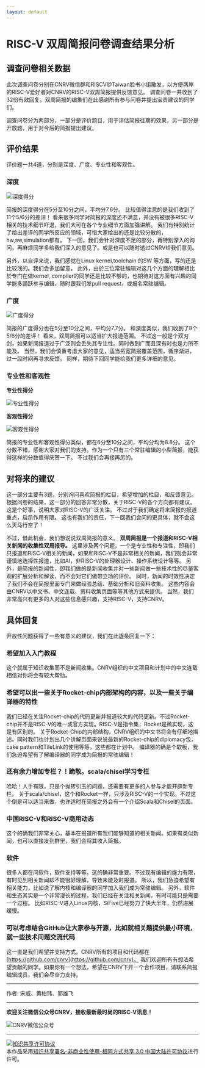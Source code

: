 ```yaml
---
layout: default
---
```


# RISC-V 双周简报问卷调查结果分析

## 调查问卷相关数据

此次调查问卷分别在CNRV微信群和RISCV@Taiwan脸书小组散发，以方便两岸的RISC-V爱好者对CNRV的RISC-V双周简报提供反馈意见。
调查问卷一共收到了32份有效回复。双周简报的编集们在此感谢所有参与问卷并提出宝贵建议的同学们。

调查问卷分为两部分，一部分是评价题目，用于评估简报往期的效果，另一部分是开放题，用于对今后的简报提出建议。

## 评价结果

评价题一共4道，分别是深度、广度、专业性和客观性。

### 深度

![深度得分](/assets/images/bi-weekly-rpts/2017-10-12-questionaire/depth.png)

简报的深度得分在5分至10分之间，平均分7.6分。
比较值得注意的是我们收到了11个5/6分的差评！
看来很多同学对简报的深度还不满意，并没有被很多RISC-V相关的技术细节吓退，我们大可在各个专业细节方面加强讲解。
我们有特别统计了给出差评的同学所反应的领域，可惜大家给出的还是比较分散的，hw,sw,simulation都有。
下一回，我们会针对深度不足的部分，再特别深入的询问，再麻烦同学多给我们深入的意见了。或是也可以随时透过CNRV给我们意见。

另外，以自评来说，我们感觉在Linux kernel,toolchain 的SW 等方面，写的还是比较浅的。我们会多加留意。
此外，由於三位常驻编辑对这几个方面的理解相比於专门在做kernel, compiler的同学还是比较不够的，也期待对这方面有兴趣的同学能多踊跃参与编辑，随时跟我们发pull request，或报名常驻编辑。


### 广度

![广度得分](/assets/images/bi-weekly-rpts/2017-10-12-questionaire/width.png)

简报的广度得分也在5分至10分之间，平均分7.7分。
和深度类似，我们收到了8个5/6分的差评！
看来，双周简报可以适当扩大报道范围。
不过这一般是个双刃剑，如果新闻报道过于广泛则会丢失其专注性。同时做到广而且深有时也是力所不能及。
当然，我们会慎重考虑大家的意见，适当拓宽简报覆盖范围，循序渐进，过一段时间再寻求反馈。
同样，期待下回同学能给我们更多详细的意见。


### 专业性和客观性

**专业性得分**

![专业性得分](/assets/images/bi-weekly-rpts/2017-10-12-questionaire/profession.png)

**客观性得分**

![客观性得分](/assets/images/bi-weekly-rpts/2017-10-12-questionaire/objectivity.png)

简报的专业性和客观性得分类似，都在6分至10分之间，平均分均为8.8分。
这个分数不错，感谢大家对我们的支持。作为一个只有三个常驻编辑的小型简报，能获得这样的分数值得庆贺一下。
不过我们会再接再厉的。

## 对将来的建议

这一部分主要有3题，分别询问喜欢简报的栏目，希望增加的栏目，和反馈意见。
根据问卷的结果，这一部分的回答非常分散，关于RISC-V的各个方向都有建议。
这是个好事，说明大家对RISC-V的广泛关注。
不过对于我们确定将来简报的报道重点，启示作用有限。
这也有我们的责任，下一回我们会问的更具体，就不会这么天马行空了！

不过，借此机会，我们想说说双周简报的意义。
**双周简报是一个报道和RISC-V相关新闻的收集性双周报导。**
这里涉及两个问题，一个是专业性和专注性，即我们只报道和RISC-V相关的新闻，如果和RISC-V不是非常相关的新闻，我们则会非常谨慎地选择性报道，比如AI，非RISC-V的处理器设计、操作系统设计等等。
另外，是简报的新闻性，即我们做的是新闻收集并对一些新闻做一些技术性的尽量客观的扩展分析和解读，而不会对它们做带立场的评价。
同时，新闻的时效性决定了我们不会在简报里面专门来做经验总结、基础分析和旧资料收集。
这些内容会由CNRV以中文书、中文连载、资料收集页面等等其他方式来提供。
当然，我们非常高兴有更多的人对这些信息感兴趣，支持RISC-V，支持CNRV。

## 具体回复

开放性问题获得了一些有意义的建议，我们在此逐条回复一下：

### 希望加入入门教程

这个就属于知识收集而不是新闻收集。CNRV组织的中文项目和计划中的中文连载相信对你将会有较大帮助。

### 希望可以出一些关于Rocket-chip内部架构的内容，以及一些关于编译器的特性

我们已经在关注Rocket-chip的代码更新并报道较大的代码更新。不过Rocket-chip并不是RISC-V的唯一或官方实现。RISC-V是指令集，Rocket是微实现，这是有区别的。
关于Rocket-Chip的内部结构，CNRV组织的中文书将会有仔细地描述。同时我们也计划出几个讲解页面来说说最新的Rocket-chip的diplomacy包，cake pattern和TileLink的使用等等，这些都在计划中。
编译器的确是个软板，我们急迫希望有了解编译器的同学成为简报的常驻编辑！

### 还有余力增加专栏？！跪敬。scala/chisel学习专栏

哈哈！人手有限，只是个抛砖引玉的问题，还需要有更多的人参与才能开辟新专栏。
关于scala/chisel，这个和Rocket一样，只涉及RISC-V的一个实现。不过这个倒是可以适当来做，也许适时在简报之外会有一个介绍Scala和Chisel的页面。

### 中国RISC-V和RISC-V商用动态

这个的确我们非常关心，基本在报道所有我们能够知道的相关新闻。如果有类似新闻，也可以直接发到群里，我们会将其收入简报。

### 软件

很多人都在问软件，软件支持等等。这的确非常重要。不过现有编辑的能力有限，有时见到相关新闻却不能很好理解，导致未能及时报道。
所以，我们急迫希望有相关能力，比如说了解内核和编译器的同学加入我们成为常驻编辑。
另外，软件和生态其实是一个非常漫长的过程，我们已经在关注相关新闻，有时可能只是需要一个过程。
比如RISC-V进入Linux内核，SiFive已经努力了快大半年，仍然进展缓慢。

### 可以考虑结合GitHub让大家参与开源，比如就相关题提供最小环境，就一些技术问题交流代码

这一直是我们希望并支持方式。CNRV所有的项目和代码都在[https://github.com/cnrv](https://github.com/cnrv)。
我们欢迎所有有想法希望贡献的同学。如果你有一个想法，希望在CNRV下开一个合作项目，请联系简报编辑成员，我们会尽全力支持。

----

作者: 宋威、黄柏玮、郭雄飞

----

**欢迎关注微信公众号CNRV，接收最新最时尚的RISC-V讯息！**

![CNRV微信公众号](/assets/images/cnrv_qr.png)

----

<a rel="license" href="http://creativecommons.org/licenses/by-nc-sa/3.0/cn/"><img alt="知识共享许可协议" style="border-width:0" src="https://i.creativecommons.org/l/by-nc-sa/3.0/cn/80x15.png" /></a><br />本作品采用<a rel="license" href="http://creativecommons.org/licenses/by-nc-sa/3.0/cn/">知识共享署名-非商业性使用-相同方式共享 3.0 中国大陆许可协议</a>进行许可。
